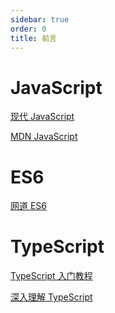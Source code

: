 ```yaml
---
sidebar: true
order: 0
title: 前言
---
```


<!-- [ES6](./es6/index.md)

[typescript](./ts/typescript.md) -->

# JavaScript

[现代 JavaScript](https://zh.javascript.info/)

[MDN JavaScript](https://developer.mozilla.org/zh-CN/docs/Web/JavaScript)

# ES6

[网道 ES6](https://wangdoc.com/es6/)

# TypeScript

[TypeScript 入门教程](https://ts.xcatliu.com/)

[深入理解 TypeScript](https://jkchao.github.io/typescript-book-chinese/)
